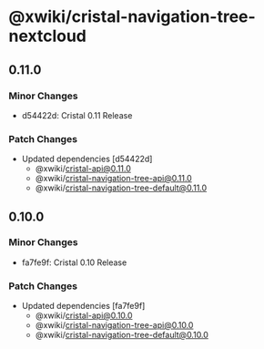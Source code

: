 # @xwiki/cristal-navigation-tree-nextcloud

## 0.11.0

### Minor Changes

- d54422d: Cristal 0.11 Release

### Patch Changes

- Updated dependencies [d54422d]
  - @xwiki/cristal-api@0.11.0
  - @xwiki/cristal-navigation-tree-api@0.11.0
  - @xwiki/cristal-navigation-tree-default@0.11.0

## 0.10.0

### Minor Changes

- fa7fe9f: Cristal 0.10 Release

### Patch Changes

- Updated dependencies [fa7fe9f]
  - @xwiki/cristal-api@0.10.0
  - @xwiki/cristal-navigation-tree-api@0.10.0
  - @xwiki/cristal-navigation-tree-default@0.10.0
